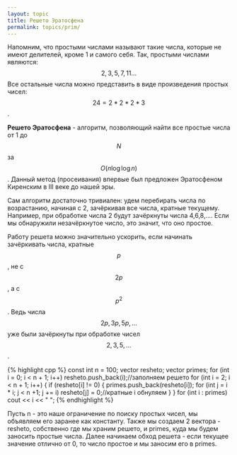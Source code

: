 ```yaml
---
layout: topic
title: Решето Эратосфена
permalink: topics/prim/
---
```

Напомним, что простыми числами называют такие числа, которые не имеют делителей, кроме 1 и самого себя. Так, простыми числами являются:
$$ 2,3,5,7,11... $$
Все остальные числа можно представить в виде произведения простых чисел: $$ 24 = 2 * 2 * 2  * 3 $$.

**Решето Эратосфена** - алгоритм, позволяющий найти все простые числа от 1 до $$N$$ за $$O(n \log \log n)$$. Данный метод (просеивания) впервые был предложен Эратосфеном Киренским в III веке до нашей эры.

Сам алгоритм достаточно тривиален: удем перебирать числа по возрастанию, начиная с 2, зачёркивая все числа, кратные текущему. Например, при обработке числа 2 будут зачёркнуты числа 4,6,8,…. Если мы обнаружили незачёркнутое число, это значит, что оно простое.

Работу решета можно значительно ускорить, если начинать зачёркивать числа, кратные $$p$$, не с $$2p$$, а с $$p^2$$. Ведь числа $$2p,3p,5p,…$$ уже были зачёркнуты при обработке чисел $$2,3,5,…$$.

{% highlight cpp %}
const int n = 100;
vector <int> resheto;
vector <int> primes;
for (int i = 0; i < n + 1; i++)
	resheto.push_back(i);//заполняем решето
for (int i = 2; i < n + 1; i++)
{
	if (resheto[i] != 0)
	{
		primes.push_back(resheto[i]);
		for (int j = i * i; j < n +1; j += i)
			resheto[j] = 0;//кратные i обнуляем
	}
}
for (int i : primes)
	cout << i << " ";
{% endhighlight %}

Пусть n - это наше ограничение по поиску простых чисел, мы объявляем его заранее как константу. Также мы создаем 2 вектора - resheto, собственно где мы храним решето, и primes, куда мы будем заносить простые числа. Далее начинаем обход решета - если текущее значение отлично от 0, то число простое и мы заносим его в primes.
